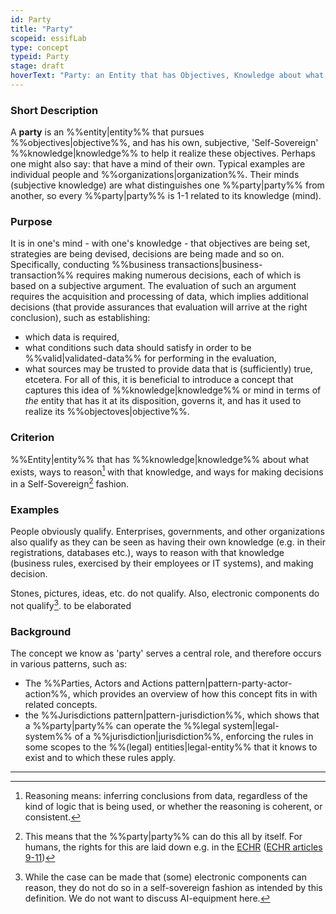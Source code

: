 ```yaml
---
id: Party
title: "Party"
scopeid: essifLab
type: concept
typeid: Party
stage: draft
hoverText: "Party: an Entity that has Objectives, Knowledge about what exists, rules that (should) apply, and some capability that allows it to reason, make decisions, generate and maintain Knowledge etc. in a Self-Sovereign fashion."
---
```


### Short Description
A **party** is an %%entity|entity%% that pursues %%objectives|objective%%, and has his own, subjective, 'Self-Sovereign' %%knowledge|knowledge%% to help it realize these objectives. Perhaps one might also say: that have a mind of their own. Typical examples are individual people and %%organizations|organization%%. Their minds (subjective knowledge) are what distinguishes one %%party|party%% from another, so every %%party|party%% is 1-1 related to its knowledge (mind).

### Purpose
It is in one's mind - with one's knowledge - that objectives are being set, strategies are being devised, decisions are being made and so on. Specifically, conducting %%business transactions|business-transaction%% requires making numerous decisions, each of which is based on a subjective argument. The evaluation of such an argument requires the acquisition and processing of data, which implies additional decisions (that provide assurances that evaluation will arrive at the right conclusion), such as establishing:
- which data is required,
- what conditions such data should satisfy in order to be %%valid|validated-data%% for performing in the evaluation,
- what sources may be trusted to provide data that is (sufficiently) true,
etcetera. For all of this, it is beneficial to introduce a concept that captures this idea of %%knowledge|knowledge%% or mind in terms of _the_ entity that has it at its disposition, governs it, and has it used to realize its %%objectoves|objective%%. 

### Criterion
%%Entity|entity%% that has %%knowledge|knowledge%% about what exists, ways to reason[^1] with that knowledge, and ways for making decisions in a Self-Sovereign[^2] fashion.

### Examples
People obviously qualify. Enterprises, governments, and other organizations also qualify as they can be seen as having their own knowledge (e.g. in their registrations, databases etc.), ways to reason with that knowledge (business rules, exercised by their employees or IT systems), and making decision.

Stones, pictures, ideas, etc. do not qualify. Also, electronic components do not qualify[^3].
to be elaborated

### Background
<!--Mention and link to the patterns in which this concept plays a (significant) role (possibly explaining the reason/purpose if appropriate), e.g.: -->
The concept we know as 'party' serves a central role, and therefore occurs in various patterns, such as:
- The %%Parties, Actors and Actions pattern|pattern-party-actor-action%%, which provides an overview of how this concept fits in with related concepts.
- the %%Jurisdictions pattern|pattern-jurisdiction%%, which shows that a %%party|party%% can operate the %%legal system|legal-system%% of a %%jurisdiction|jurisdiction%%, enforcing the rules in some scopes to the %%(legal) entities|legal-entity%% that it knows to exist and to which these rules apply.

---
[^1]: Reasoning means: inferring conclusions from data, regardless of the kind of logic that is being used, or whether the reasoning is coherent, or consistent.

[^2]: This means that the %%party|party%% can do this all by itself. For humans, the rights for this are laid down e.g. in the [ECHR](https://www.echr.coe.int "European Convention of Human Rights") ([ECHR articles 9-11](https://www.echr.coe.int/Documents/Convention_ENG.pdf))

[^3]: While the case can be made that (some) electronic components can reason, they do not do so in a self-sovereign fashion as intended by this definition. We do not want to discuss AI-equipment here.
